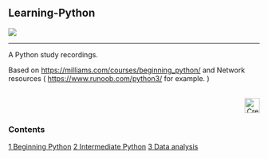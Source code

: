 ## Learning-Python


![](https://img.shields.io/badge/Language-Python-Green.svg) 

-----

A Python study recordings.

Based on https://milliams.com/courses/beginning_python/ and Network resources ( https://www.runoob.com/python3/ for example. )
<br>
<br>
<div align=right>
<a rel="python" href="https://www.python.org/">
<img alt="Creative Commons license" style="border-width:0" src="https://cdn-icons-png.flaticon.com/512/5968/5968350.png" width="30" height="30">
</a>
</div>


### Contents

[1 Beginning Python](https://github.com/Cafwell/Learning-Python/tree/main/Beginning%20Python)
[2 Intermediate Python](https://github.com/Cafwell/Learning-Python/tree/main/Intermediate%20Python)
[3 Data analysis](https://github.com/Cafwell/Learning-Python/tree/main/Data%20analysis)
